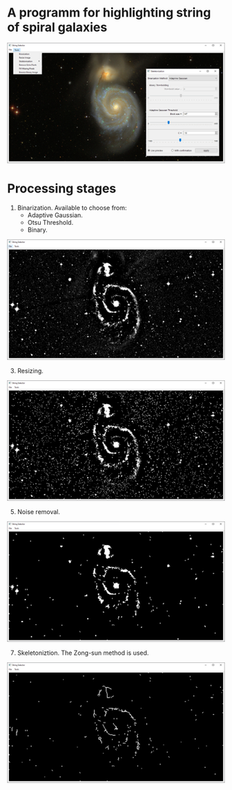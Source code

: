 # A programm for highlighting string of spiral galaxies

![Preview Image](Screenshots/Preview.png)

# Processing stages

1. Binarization. Available to choose from:
   - Adaptive Gaussian.
   - Otsu Threshold.
   - Binary.
   
![Stage1](Screenshots/1_Binarized.PNG)

3. Resizing.
   
![Stage2](Screenshots/2_Resized.PNG)

5. Noise removal.
   
![Stage2](Screenshots/3_NoiseRemoved.PNG)

7. Skeletoniztion. The Zong-sun method is used.
   
![Stage2](Screenshots/4_Skeleton.PNG)
